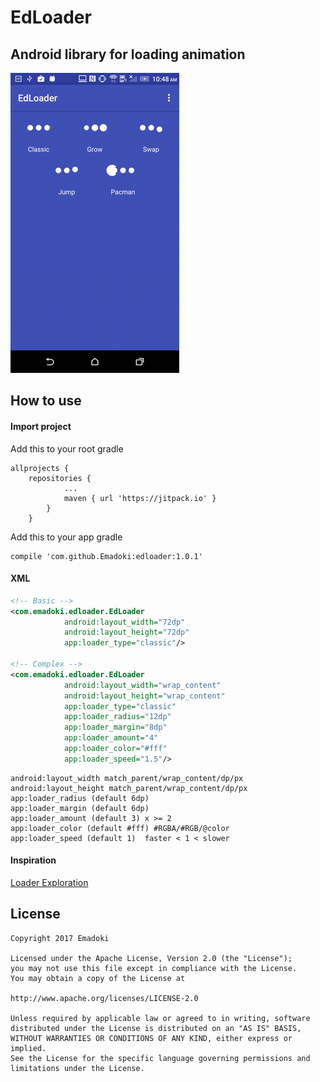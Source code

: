 # EdLoader
## Android library for loading animation
![](https://github.com/Emadoki/edloader/raw/master/edloader.gif)

## How to use
#### Import project
Add this to your root gradle
```
allprojects {
    repositories {
            ...
            maven { url 'https://jitpack.io' }
        }
    }
```

Add this to your app gradle
```
compile 'com.github.Emadoki:edloader:1.0.1'
```

#### XML
```xml
<!-- Basic -->
<com.emadoki.edloader.EdLoader
            android:layout_width="72dp"
            android:layout_height="72dp"
            app:loader_type="classic"/>

<!-- Complex -->
<com.emadoki.edloader.EdLoader
            android:layout_width="wrap_content"
            android:layout_height="wrap_content"
            app:loader_type="classic"
            app:loader_radius="12dp"
            app:loader_margin="8dp"
            app:loader_amount="4"
            app:loader_color="#fff"
            app:loader_speed="1.5"/>
```
```
android:layout_width match_parent/wrap_content/dp/px
android:layout_height match_parent/wrap_content/dp/px
app:loader_radius (default 6dp)
app:loader_margin (default 6dp)
app:loader_amount (default 3) x >= 2
app:loader_color (default #fff) #RGBA/#RGB/@color
app:loader_speed (default 1)  faster < 1 < slower
```
#### Inspiration
[Loader Exploration](https://material.uplabs.com/posts/loader-exploration)

## License
```
Copyright 2017 Emadoki

Licensed under the Apache License, Version 2.0 (the "License");
you may not use this file except in compliance with the License.
You may obtain a copy of the License at

http://www.apache.org/licenses/LICENSE-2.0

Unless required by applicable law or agreed to in writing, software
distributed under the License is distributed on an "AS IS" BASIS,
WITHOUT WARRANTIES OR CONDITIONS OF ANY KIND, either express or implied.
See the License for the specific language governing permissions and
limitations under the License.
```